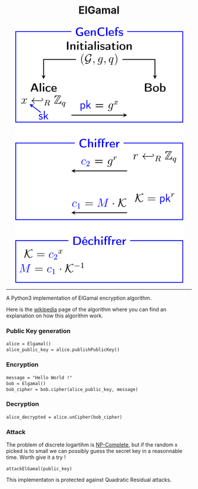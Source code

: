 <div align="center">
  <h1>ElGamal</h1>
  <img src="illustration.svg">
</div>

-----------------

A Python3 implementation of ElGamal encryption algorithm.

Here is the <a href="https://en.wikipedia.org/wiki/ElGamal_encryption">wikipedia</a> page of the algorithm where you can find an explanation on how this algorithm work.

### Public Key generation
```
alice = Elgamal()
alice_public_key = alice.publishPublicKey()
```
### Encryption
```
message = "Hello World !"
bob = Elgamal()
bob_cipher = bob.cipher(alice_public_key, message)
```
### Decryption
```    
alice_decrypted = alice.unCipher(bob_cipher)
```
### Attack
The problem of discrete logartihm is <a href="https://en.wikipedia.org/wiki/ElGamal_encryption">NP-Complete</a>, but if the random x picked is to small we can possibly guess the secret key in a reasonnable time. Worth give it a try !
```    
attackElGamal(public_key)
```
This implementaton is protected against Quadratic Residual attacks.
